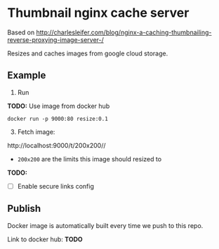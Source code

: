 # Thumbnail nginx cache server

Based on http://charlesleifer.com/blog/nginx-a-caching-thumbnailing-reverse-proxying-image-server-/


Resizes and caches images from google cloud storage.

## Example

1. Run

**TODO:** Use image from docker hub

```
docker run -p 9000:80 resize:0.1
```

3. Fetch image:

http://localhost:9000/t/200x200/<bucket-name>/<image-path>

* `200x200` are the limits this image should resized to


**TODO:**

* [ ] Enable secure links config

## Publish

Docker image is automatically built every time we push to this repo.

Link to docker hub: **TODO**
